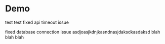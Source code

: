 # Demo

test
test
fixed api timeout issue

fixed database connection issue
asdjoasjkdnjkasndnasjdaksdkasdaksd
blah blah blah 